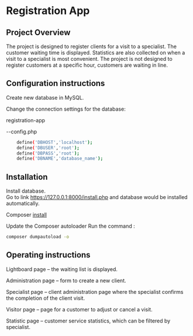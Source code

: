 # Registration App
## Project Overview	
The project is designed to register clients for a visit to a specialist. The customer waiting time is displayed.  Statistics are also collected on when a visit to a specialist is most convenient. The project is not designed to register customers at a specific hour, customers are waiting in line.
## Configuration instructions
Create new database in MySQL.

Change the connection settings for the database:

registration-app

--config.php

```bash
    define('DBHOST','localhost');
    define('DBUSER','root');
    define('DBPASS','root');
    define('DBNAME','database_name');
```
## Installation
Install database.  
Go to link https://127.0.0.1:8000/install.php and database would be installed automatically.

Composer [install]( https://getcomposer.org/download/)

Update the Composer autoloader 
Run the command :
```bash
composer dumpautoload -o
```
## Operating instructions
Lightboard page – the waiting list is displayed.

Administration page – form to create a new client.

Specialist page – client administration page where the specialist confirms the completion of the client visit.

Visitor page – page for a customer to adjust or cancel a visit.

Statistic page – customer service statistics, which can be filtered by specialist.









